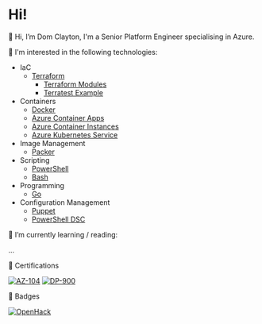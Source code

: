 # Hi!

👋 Hi, I’m Dom Clayton, I'm a Senior Platform Engineer specialising in Azure.

👀 I'm interested in the following technologies:

- IaC
  - [Terraform](https://github.com/heathen1878/Terraform)
    - [Terraform Modules](https://registry.terraform.io/namespaces/heathen1878)
    - [Terratest Example](https://github.com/heathen1878/terraform-azurerm-iam)
- Containers
  - [Docker](https://github.com/heathen1878/Docker)
  - [Azure Container Apps](https://github.com/heathen1878/ACA)
  - [Azure Container Instances](https://github.com/heathen1878/ACI)
  - [Azure Kubernetes Service](https://github.com/heathen1878/AKS)
- Image Management
  - [Packer](https://github.com/heathen1878/Packer)
- Scripting
  - [PowerShell](https://github.com/heathen1878/PowerShellModules)
  - [Bash](https://github.com/heathen1878/bash)
- Programming
  - [Go](https://github.com/heathen1878/go)
- Configuration Management
  - [Puppet](https://github.com/heathen1878/puppet-beginners-guide-3)
  - [PowerShell DSC](https://github.com/heathen1878/Build_Hyper-V_VM_and_configure_with_DSC)
  
🌱 I’m currently learning / reading:

...

📜 Certifications

[![AZ-104](https://stdevt4z3f7au4f3xe.blob.core.windows.net/images/microsoft-certified-azure-administrator-associate.2.png)](https://www.credly.com/badges/d3b07310-e8d4-4bd3-8ce3-6a125d0e28fd/public_url)
[![DP-900](https://stdevt4z3f7au4f3xe.blob.core.windows.net/images/microsoft-certified-azure-data-fundamentals.png)](https://www.credly.com/badges/f403a872-fa36-4de5-98c2-332399cd5ca3/public_url)

📜 Badges

[![OpenHack](https://stdevt4z3f7au4f3xe.blob.core.windows.net/images/openhack-devops.png)](https://www.credly.com/badges/4fc1e291-b7c3-445f-b40d-e73777c33e17/public_url)
